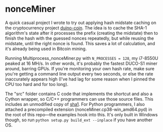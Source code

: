 # nonceMiner

A quick casual project I wrote to try out applying hash midstate caching on the cryptocurrency project [duino-coin](https://github.com/revoxhere/duino-coin). The idea is to cache the SHA-1 algorithm's state after it processes the prefix (creating the midstate) then to finish the hash with the guessed nonces repeatedly, but while reusing the midstate, until the right nonce is found. This saves a lot of calculation, and it's already being used in Bitcoin mining.

Running Multiprocess_nonceMiner.py with `N_PROCESSES = 128`, my i7-8550U peaked at 16 MH/s. In other words, it's probably the fastest DUCO-S1 miner around, barring GPUs. If you're monitoring your own hash rate, make sure you're getting a command line output every two seconds, or else the rate inaccurately appears high (I've had lag for some reason when I pinned the CPU too hard and for too long).

The "src" folder contains C code that implements the shortcut and also a Cython wrapper, so C/C++ programmers can use those source files. This includes an unmodified copy of [sha1](https://github.com/clibs/sha1). For Python programmers, I also attached a precompiled extension (nonceMiner.cp38-win_amd64.pyd) in the root of this repo—the examples hook into this. It's only built in Windows though, so run `python setup.py build_ext --inplace` if you have another OS.
